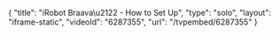 {
    "title": "iRobot Braava\u2122 - How to Set Up",
    "type": "solo",
    "layout": "iframe-static",
    "videoId": "6287355",
    "url": "\/tvpembed\/6287355"
}